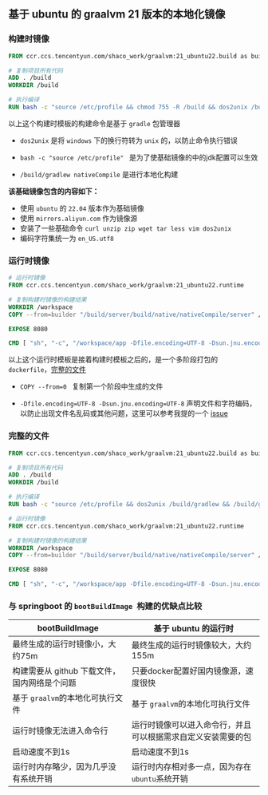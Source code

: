 ## 基于 ubuntu 的 graalvm 21 版本的本地化镜像

### 构建时镜像

```dockerfile
FROM ccr.ccs.tencentyun.com/shaco_work/graalvm:21_ubuntu22.build as builder

# 复制项目所有代码
ADD . /build
WORKDIR /build

# 执行编译
RUN bash -c "source /etc/profile && chmod 755 -R /build && dos2unix /build/gradlew && /build/gradlew nativeCompile"
```

以上这个构建时模板的构建命令是基于 `gradle` 包管理器

* `dos2unix` 是将 `windows` 下的换行符转为 `unix` 的，以防止命令执行错误

*  `bash -c "source /etc/profile" ` 是为了使基础镜像的中的jdk配置可以生效
* `/build/gradlew nativeCompile` 是进行本地化构建

**该基础镜像包含的内容如下：**

* 使用 `ubuntu` 的 `22.04` 版本作为基础镜像
* 使用 `mirrors.aliyun.com` 作为镜像源
* 安装了一些基础命令 `curl unzip zip wget tar less vim dos2unix`
* 编码字符集统一为 `en_US.utf8`

### 运行时镜像

```dockerfile
# 运行时镜像
FROM ccr.ccs.tencentyun.com/shaco_work/graalvm:21_ubuntu22.runtime

# 复制构建时镜像的构建结果
WORKDIR /workspace
COPY --from=builder "/build/server/build/native/nativeCompile/server" /workspace/app

EXPOSE 8080

CMD [ "sh", "-c", "/workspace/app -Dfile.encoding=UTF-8 -Dsun.jnu.encoding=UTF-8"]
```

以上这个运行时模板是接着构建时模板之后的，是一个多阶段打包的 `dockerfile`，[完整的文件](#完整的文件)

* `COPY --from=0 ` 复制第一个阶段中生成的文件

* `-Dfile.encoding=UTF-8 -Dsun.jnu.encoding=UTF-8` 声明文件和字符编码，以防止出现文件名乱码或其他问题，这里可以参考我提的一个 [issue](https://github.com/spring-projects/spring-boot/issues/38936)

### 完整的文件

```dockerfile
FROM ccr.ccs.tencentyun.com/shaco_work/graalvm:21_ubuntu22.build as builder

# 复制项目所有代码
ADD . /build
WORKDIR /build

# 执行编译
RUN bash -c "source /etc/profile && dos2unix /build/gradlew && /build/gradlew nativeCompile"

# 运行时镜像
FROM ccr.ccs.tencentyun.com/shaco_work/graalvm:21_ubuntu22.runtime

# 复制构建时镜像的构建结果
WORKDIR /workspace
COPY --from=builder "/build/server/build/native/nativeCompile/server" /workspace/app

EXPOSE 8080

CMD [ "sh", "-c", "/workspace/app -Dfile.encoding=UTF-8 -Dsun.jnu.encoding=UTF-8"]
```

### 与 springboot 的 `bootBuildImage `构建的优缺点比较

| bootBuildImage                               | 基于 ubuntu 的运行时                                         |
| -------------------------------------------- | ------------------------------------------------------------ |
| 最终生成的运行时镜像小，大约75m              | 最终生成的运行时镜像较大，大约155m                           |
| 构建需要从 github 下载文件，国内网络是个问题 | 只要docker配置好国内镜像源，速度很快                         |
| 基于 `graalvm`的本地化可执行文件             | 基于 `graalvm`的本地化可执行文件                             |
| 运行时镜像无法进入命令行                     | 运行时镜像可以进入命令行，并且可以根据需求自定义安装需要的包 |
| 启动速度不到1s                               | 启动速度不到1s                                               |
| 运行时内存略少，因为几乎没有系统开销         | 运行时内存相对多一点，因为存在`ubuntu`系统开销               |

